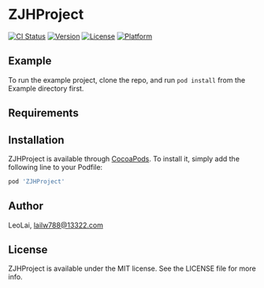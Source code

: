 # ZJHProject

[![CI Status](https://img.shields.io/travis/LeoLai/ZJHProject.svg?style=flat)](https://travis-ci.org/LeoLai/ZJHProject)
[![Version](https://img.shields.io/cocoapods/v/ZJHProject.svg?style=flat)](https://cocoapods.org/pods/ZJHProject)
[![License](https://img.shields.io/cocoapods/l/ZJHProject.svg?style=flat)](https://cocoapods.org/pods/ZJHProject)
[![Platform](https://img.shields.io/cocoapods/p/ZJHProject.svg?style=flat)](https://cocoapods.org/pods/ZJHProject)

## Example

To run the example project, clone the repo, and run `pod install` from the Example directory first.

## Requirements

## Installation

ZJHProject is available through [CocoaPods](https://cocoapods.org). To install
it, simply add the following line to your Podfile:

```ruby
pod 'ZJHProject'
```

## Author

LeoLai, lailw788@13322.com

## License

ZJHProject is available under the MIT license. See the LICENSE file for more info.
